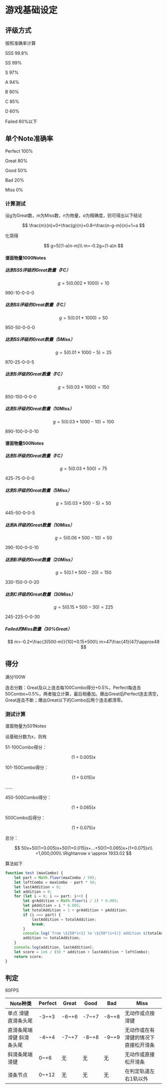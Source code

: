 # 游戏基础设定

## 评级方式

按照准确率计算

SSS 99.8%

SS 99%

S 97%

A 94%

B 90%

C 85%

D 60%

Failed 60%以下

## 单个Note准确率

Perfect 100%

Great 80%

Good 50%

Bad 20%

Miss 0%

### 计算测试

设*g*为Great数，*m*为Miss数，*n*为物量，*a*为精确度，则可得出以下结论

$$
\frac{m}{n}×0+\frac{g}{n}×0.8+\frac{n-g-m}{n}×1=a
$$

化简得

$$
g=5[(1-a)n-m]\\
m=-0.2g+(1-a)n
$$

#### 谱面物量1000Notes

##### 达到SSS评级的Great数量（FC）

$$
g=5(0.002*1000)=10
$$

990-10-0-0-0

##### 达到SS评级的Great数量（FC）

$$
g=5(0.01*1000)=50
$$

950-50-0-0-0

##### 达到SS评级的Great数量（5Miss）

$$
g=5(0.01*1000-5)=25
$$

970-25-0-0-5

##### 达到S评级的Great数量（FC）

$$
g=5(0.03*1000)=150
$$

850-150-0-0-0

##### 达到S评级的Great数量（10Miss）

$$
g=5(0.03*1000-10)=100
$$

890-100-0-0-10

#### 谱面物量500Notes

##### 达到S评级的Great数量（FC）

$$
g=5(0.03*500)=75
$$

425-75-0-0-0

##### 达到S评级的Great数量（5Miss）

$$
g=5(0.03*500-5)=50
$$

445-50-0-0-5

##### 达到A评级的Great数量（10Miss）

$$
g=5(0.06*500-10)=50
$$

390-100-0-0-10

##### 达到B评级的Great数量（20Miss）

$$
g=5(0.1*500-20)=150
$$

330-150-0-0-20

##### 达到C评级的Great数量（30Miss）

$$
g=5(0.15*500-30)=225
$$

245-225-0-0-30

##### Failed的Miss数量（30%Great）

$$
m>-0.2*\frac{3(500-m)}{10}+0.15*500\\
m>47\frac{41}{47}\approx48
$$

## 得分

满分100W

连击分数：Great及以上连击每100Combo得分+0.5%，Perfect每连击50Combo+0.5%，两者独立计算，最后相叠加。爆出Great后Perfect连击清空，Great连击不断；爆出Great以下的Combo后两个连击都清零。

### 测试计算

谱面物量为501Notes

设基础分数为*x*，则有

51-100Combo得分：

$$
(1+0.005)x
$$

101-150Combo得分：

$$
(1+0.015)x
$$

……

450-500Combo得分：

$$
(1+0.065)x
$$

500Combo后得分：

$$
(1+0.075)x
$$

总分：

$$
50x+50(1+0.005)x+50(1+0.015)x+...+50(1+0.065)x+(1+0.075)x\\ =1,000,000\\
\Rightarrow x \approx 1933.02
$$

算法如下

```javascript
function test (maxCombo) {
    let part = Math.floor(maxCombo / 50);
    let leftCombo = maxCombo - part * 50;
    let lastAddition = 0;
    let addition = 0;
    for (let i = 0; i <= part; i++) {
        let grAddition = Math.floor(i / 2) * 0.005;
        let pAddition = i * 0.005;
        let totalAddition = 1 + grAddition + pAddition;
        if (i === part) {
            lastAddition = totalAddition;
            break;
        }
        console.log(`from \${50*i+1} to \${50*(i+1)} addition ${totalAddition}`);
        addition += totalAddition;
    }
    console.log(addition, lastAddition);
    let score = 1e6 / (50 * addition + lastAddition * leftCombo);
    return score;
}
```

## 判定

60FPS

| Note种类                  | Perfect | Great | Good  | Bad   | Miss                                 |
| ------------------------- | ------- | ----- | ----- | ----- | ------------------------------------ |
| 单点 滑键 直滑条头尾      | -3~+3   | -6~+6 | -7~+7 | -8~+8 | 无动作或点按滑键                     |
| 直滑条尾端滑键 斜滑条头尾 | -4~+4   | -7~+7 | -8~+8 | -9~+9 | 无动作或在有滑键的情况下直接松开滑条 |
| 斜滑条尾端滑键            | 0~+6    | 无    | 无    | 无    | 无动作或直接松开滑条                 |
| 滑条节点                  | 0~+12   | 无    | 无    | 无    | 在判定轨道左右1轨以外                |

<vssue title="Vssue Demo" />